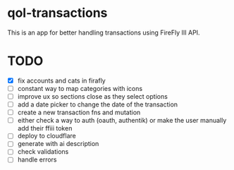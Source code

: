# qol-transactions

This is an app for better handling transactions using FireFly III API.

# TODO

- [x] fix accounts and cats in firafly
- [ ] constant way to map categories with icons
- [ ] improve ux so sections close as they select options
- [ ] add a date picker to change the date of the transaction
- [ ] create a new transaction fns and mutation
- [ ] either check a way to auth (oauth, authentik) or make the user manually add their ffiii token
- [ ] deploy to cloudflare
- [ ] generate with ai description
- [ ] check validations
- [ ] handle errors
